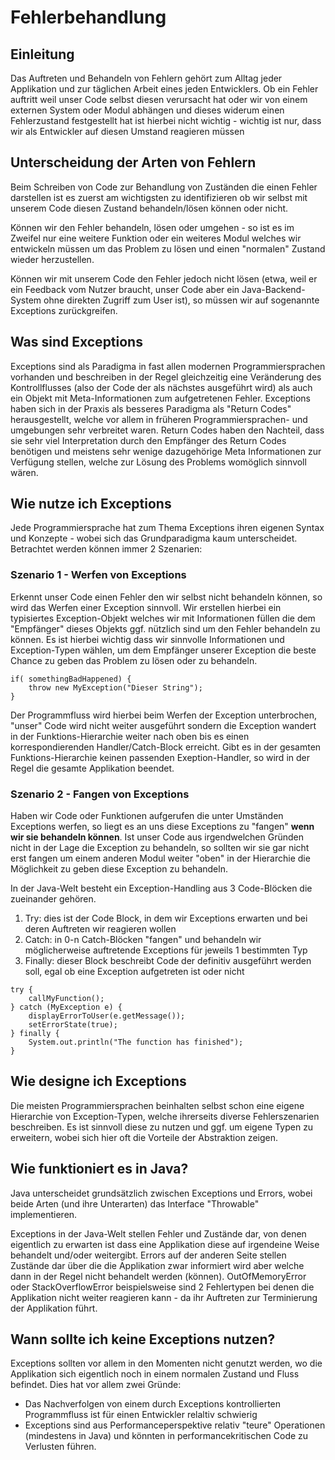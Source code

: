 # Fehlerbehandlung

## Einleitung
Das Auftreten und Behandeln von Fehlern gehört zum Alltag jeder Applikation und zur täglichen Arbeit eines jeden Entwicklers.
Ob ein Fehler auftritt weil unser Code selbst diesen verursacht hat oder wir von einem externen System oder Modul abhängen und dieses widerum einen Fehlerzustand festgestellt hat ist hierbei nicht wichtig - wichtig ist nur, dass wir als Entwickler auf diesen Umstand reagieren müssen

## Unterscheidung der Arten von Fehlern

Beim Schreiben von Code zur Behandlung von Zuständen die einen Fehler darstellen ist es zuerst am wichtigsten zu identifizieren ob wir selbst mit unserem Code diesen Zustand behandeln/lösen können oder nicht.

Können wir den Fehler behandeln, lösen oder umgehen - so ist es im Zweifel nur eine weitere Funktion oder ein weiteres Modul welches wir entwickeln müssen um das Problem zu lösen und einen "normalen" Zustand wieder herzustellen.

Können wir mit unserem Code den Fehler jedoch nicht lösen (etwa, weil er ein Feedback vom Nutzer braucht, unser Code aber ein Java-Backend-System ohne direkten Zugriff zum User ist), so müssen wir auf sogenannte Exceptions zurückgreifen.

## Was sind Exceptions
Exceptions sind als Paradigma in fast allen modernen Programmiersprachen vorhanden und beschreiben in der Regel gleichzeitig eine Veränderung des Kontrollflusses (also der Code der als nächstes ausgeführt wird) als auch ein Objekt mit Meta-Informationen zum aufgetretenen Fehler.
Exceptions haben sich in der Praxis als besseres Paradigma als "Return Codes" herausgestellt, welche vor allem in früheren Programmiersprachen- und umgebungen sehr verbreitet waren.
Return Codes haben den Nachteil, dass sie sehr viel Interpretation durch den Empfänger des Return Codes benötigen und meistens sehr wenige dazugehörige Meta Informationen zur Verfügung stellen, welche zur Lösung des Problems womöglich sinnvoll wären.

## Wie nutze ich Exceptions
Jede Programmiersprache hat zum Thema Exceptions ihren eigenen Syntax und Konzepte - wobei sich das Grundparadigma kaum unterscheidet.
Betrachtet werden können immer 2 Szenarien:

### Szenario 1 - Werfen von Exceptions
Erkennt unser Code einen Fehler den wir selbst nicht behandeln können, so wird das Werfen einer Exception sinnvoll.
Wir erstellen hierbei ein typisiertes Exception-Objekt welches wir mit Informationen füllen die dem "Empfänger" dieses Objekts ggf. nützlich sind um den Fehler behandeln zu können.
Es ist hierbei wichtig dass wir sinnvolle Informationen und Exception-Typen wählen, um dem Empfänger unserer Exception die beste Chance zu geben das Problem zu lösen oder zu behandeln.
``` 
if( somethingBadHappened) {
    throw new MyException("Dieser String");
}
``` 
Der Programmfluss wird hierbei beim Werfen der Exception unterbrochen, "unser" Code wird nicht weiter ausgeführt sondern die Exception wandert in der Funktions-Hierarchie weiter nach oben bis es einen korrespondierenden Handler/Catch-Block erreicht.
Gibt es in der gesamten Funktions-Hierarchie keinen passenden Exeption-Handler, so wird in der Regel die gesamte Applikation beendet.

### Szenario 2 - Fangen von Exceptions
Haben wir Code oder Funktionen aufgerufen die unter Umständen Exceptions werfen, so liegt es an uns diese Exceptions zu "fangen" **wenn wir sie behandeln können**. Ist unser Code aus irgendwelchen Gründen nicht in der Lage die Exception zu behandeln, so sollten wir sie gar nicht erst fangen um einem anderen Modul weiter "oben" in der Hierarchie die Möglichkeit zu geben diese Exception zu behandeln.

In der Java-Welt besteht ein Exception-Handling aus 3 Code-Blöcken die zueinander gehören.

1. Try: dies ist der Code Block, in dem wir Exceptions erwarten und bei deren Auftreten wir reagieren wollen
2. Catch: in 0-n Catch-Blöcken "fangen" und behandeln wir möglicherweise auftretende Exceptions für jeweils 1 bestimmten Typ
3. Finally: dieser Block beschreibt Code der definitiv ausgeführt werden soll, egal ob eine Exception aufgetreten ist oder nicht

```
try {
    callMyFunction();
} catch (MyException e) {
    displayErrorToUser(e.getMessage());
    setErrorState(true);
} finally {
    System.out.println("The function has finished");
}

```

## Wie designe ich Exceptions
Die meisten Programmiersprachen beinhalten selbst schon eine eigene Hierarchie von Exception-Typen, welche ihrerseits diverse Fehlerszenarien beschreiben. Es ist sinnvoll diese zu nutzen und ggf. um eigene Typen zu erweitern, wobei sich hier oft die Vorteile der Abstraktion zeigen.

## Wie funktioniert es in Java?
Java unterscheidet grundsätzlich zwischen Exceptions und Errors, wobei beide Arten (und ihre Unterarten) das Interface "Throwable" implementieren.

Exceptions in der Java-Welt stellen Fehler und Zustände dar, von denen eigentlich zu erwarten ist dass eine Applikation diese auf irgendeine Weise behandelt und/oder weitergibt.
Errors auf der anderen Seite stellen Zustände dar über die die Applikation zwar informiert wird aber welche dann in der Regel nicht behandelt werden (können).
OutOfMemoryError oder StackOverflowError beispielsweise sind 2 Fehlertypen bei denen die Applikation nicht weiter reagieren kann - da ihr Auftreten zur Terminierung der Applikation führt.

## Wann sollte ich keine Exceptions nutzen?
Exceptions sollten vor allem in den Momenten nicht genutzt werden, wo die Applikation sich eigentlich noch in einem normalen Zustand und Fluss befindet. Dies hat vor allem zwei Gründe:
+ Das Nachverfolgen von einem durch Exceptions kontrollierten Programmfluss ist für einen Entwickler relaltiv schwierig
+ Exceptions sind aus Performanceperspektive relativ "teure" Operationen (mindestens in Java) und könnten in performancekritischen Code zu Verlusten führen.